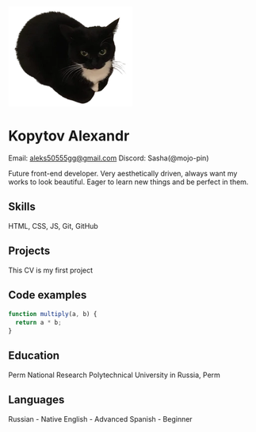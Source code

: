 ![это не моя фотография](PFP.png)

# Kopytov Alexandr

Email: aleks50555gg@gmail.com
Discord: Sasha(@mojo-pin)

Future front-end developer. Very aesthetically driven, always want my works to look beautiful. Eager to learn new things and be perfect in them.

## Skills

HTML, CSS, JS, Git, GitHub

## Projects

This CV is my first project

## Code examples

```javascript
function multiply(a, b) {
  return a * b;
}
```

## Education

Perm National Research Polytechnical University in Russia, Perm

## Languages

Russian - Native
English - Advanced
Spanish - Beginner
